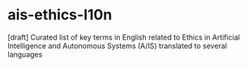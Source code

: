 # ais-ethics-l10n
[draft] Curated list of key terms in English related to Ethics in Artificial Intelligence and Autonomous Systems (A/IS) translated to several languages
